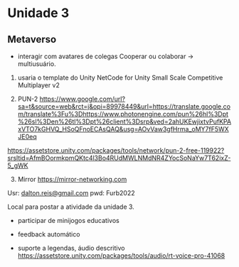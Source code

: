 # Unidade 3

## Metaverso

- interagir com avatares de colegas
Cooperar ou colaborar -> multiusuário.  
  
1) usaria o template do Unity
NetCode for Unity
Small Scale Competitive Multiplayer v2

2) PUN-2
<https://www.google.com/url?sa=t&source=web&rct=j&opi=89978449&url=https://translate.google.com/translate%3Fu%3Dhttps://www.photonengine.com/pun%26hl%3Dpt%26sl%3Den%26tl%3Dpt%26client%3Dsrp&ved=2ahUKEwjixtvPufKPAxVTO7kGHVQ_HSoQFnoECAsQAQ&usg=AOvVaw3gfHrma_oMY7fF5WXJE0eq>  

<https://assetstore.unity.com/packages/tools/network/pun-2-free-119922?srsltid=AfmBOormkpmQKtc4l3Bo4RUdMWLNMdNR4ZYocSoNaYw7T62ixZ-5_gWK>  

3) Mirror
<https://mirror-networking.com>  

Usr: dalton.reis@gmail.com
pwd: Furb2022

Local para postar a atividade da unidade 3.  

- participar de minijogos educativos
- feedback automático

- suporte a legendas, áudio descritivo
<https://assetstore.unity.com/packages/tools/audio/rt-voice-pro-41068>  
